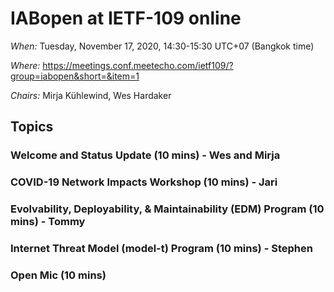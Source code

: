 # IABopen at IETF-109 online

*When:* Tuesday, November 17, 2020, 14:30-15:30 UTC+07 (Bangkok time)

*Where:* https://meetings.conf.meetecho.com/ietf109/?group=iabopen&short=&item=1

*Chairs:* Mirja Kühlewind, Wes Hardaker

## Topics

### Welcome and Status Update (10 mins) - Wes and Mirja 

### COVID-19 Network Impacts Workshop (10 mins) - Jari

### Evolvability, Deployability, & Maintainability (EDM) Program (10 mins) - Tommy

### Internet Threat Model (model-t) Program (10 mins) - Stephen

### Open Mic (10 mins)

